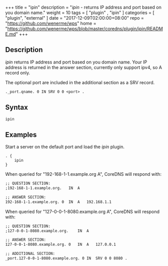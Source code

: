 +++
title = "ipin"
description = "*ipin* - returns IP address and port based on you domain name."
weight = 10
tags = [  "plugin" , "ipin" ]
categories = [ "plugin", "external" ]
date = "2017-12-09T02:00:00+08:00"
repo = "https://github.com/wenerme/wps"
home = "https://github.com/wenerme/wps/blob/master/coredns/plugin/ipin/README.md"
+++

## Description

*ipin* returns IP address and port based on you domain name. Your IP address is returned
 in the answer section, currently only support ipv4, so A record only.

The optional port are included in the additional section as a SRV record.

~~~ txt
._port.qname. 0 IN SRV 0 0 <port> .
~~~



## Syntax

~~~ txt
ipin
~~~

## Examples

Start a server on the default port and load the *ipin* plugin.

~~~ corefile
. {
    ipin
}
~~~

When queried for "192-168-1-1.example.org A", CoreDNS will respond with:

~~~ txt
;; QUESTION SECTION:
;192-168-1-1.example.org.	IN	A

;; ANSWER SECTION:
192-168-1-1.example.org. 0	IN	A	192.168.1.1
~~~

When queried for "127-0-0-1-8080.example.org A", CoreDNS will respond with:

~~~ txt
;; QUESTION SECTION:
;127-0-0-1-8080.example.org.	IN	A

;; ANSWER SECTION:
127-0-0-1-8080.example.org. 0	IN	A	127.0.0.1

;; ADDITIONAL SECTION:
_port.127-0-0-1-8080.example.org. 0 IN	SRV	0 0 8080 .
~~~
